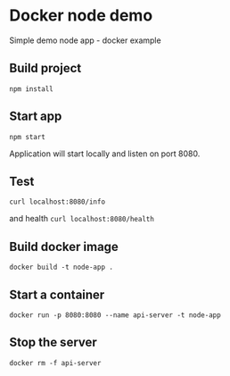 # Docker node demo
Simple demo node app - docker example

## Build project

 ```npm install```

 ## Start app
 ```npm start```

 Application will start locally and listen on port 8080.

 ## Test
 ```curl localhost:8080/info```

 and health
 ```curl localhost:8080/health```

 ## Build docker image
```docker build -t node-app .```

## Start a container
```docker run -p 8080:8080 --name api-server -t node-app```

## Stop the server
```docker rm -f api-server```


